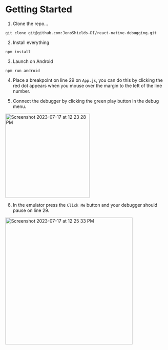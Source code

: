 # Getting Started

1. Clone the repo...

```
git clone git@github.com:JonoShields-DI/react-native-debugging.git
```

2. Install everything

```
npm install
```

3. Launch on Android

```
npm run android
```

4. Place a breakpoint on line 29 on `App.js`, you can do this by clicking the red dot appears when you mouse over the margin to the left of the line number.

5. Connect the debugger by clicking the green play button in the debug menu.

<img width="263" alt="Screenshot 2023-07-17 at 12 23 28 PM" src="https://github.com/JonoShields-DI/react-native-debugging/assets/123325385/93721708-988a-4340-b027-717053400634">

6. In the emulator press the `Click Me` button and your debugger should pause on line 29.

<img width="397" alt="Screenshot 2023-07-17 at 12 25 33 PM" src="https://github.com/JonoShields-DI/react-native-debugging/assets/123325385/509ebeb1-2578-4751-beb0-d0ee7e947e32">

